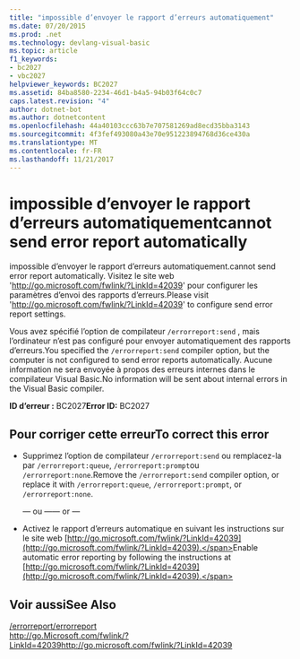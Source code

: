 ```yaml
---
title: "impossible d’envoyer le rapport d’erreurs automatiquement"
ms.date: 07/20/2015
ms.prod: .net
ms.technology: devlang-visual-basic
ms.topic: article
f1_keywords:
- bc2027
- vbc2027
helpviewer_keywords: BC2027
ms.assetid: 84ba8580-2234-46d1-b4a5-94b03f64c0c7
caps.latest.revision: "4"
author: dotnet-bot
ms.author: dotnetcontent
ms.openlocfilehash: 44a40103ccc63b7e707581269ad8ecd35bba3143
ms.sourcegitcommit: 4f3fef493080a43e70e951223894768d36ce430a
ms.translationtype: MT
ms.contentlocale: fr-FR
ms.lasthandoff: 11/21/2017
---
```

# <a name="cannot-send-error-report-automatically"></a><span data-ttu-id="5eade-102">impossible d’envoyer le rapport d’erreurs automatiquement</span><span class="sxs-lookup"><span data-stu-id="5eade-102">cannot send error report automatically</span></span>
<span data-ttu-id="5eade-103">impossible d’envoyer le rapport d’erreurs automatiquement.</span><span class="sxs-lookup"><span data-stu-id="5eade-103">cannot send error report automatically.</span></span> <span data-ttu-id="5eade-104">Visitez le site web 'http://go.microsoft.com/fwlink/?LinkId=42039' pour configurer les paramètres d’envoi des rapports d’erreurs.</span><span class="sxs-lookup"><span data-stu-id="5eade-104">Please visit 'http://go.microsoft.com/fwlink/?LinkId=42039' to configure send error report settings.</span></span>  
  
 <span data-ttu-id="5eade-105">Vous avez spécifié l’option de compilateur `/errorreport:send` , mais l’ordinateur n’est pas configuré pour envoyer automatiquement des rapports d’erreurs.</span><span class="sxs-lookup"><span data-stu-id="5eade-105">You specified the `/errorreport:send` compiler option, but the computer is not configured to send error reports automatically.</span></span> <span data-ttu-id="5eade-106">Aucune information ne sera envoyée à propos des erreurs internes dans le compilateur Visual Basic.</span><span class="sxs-lookup"><span data-stu-id="5eade-106">No information will be sent about internal errors in the Visual Basic compiler.</span></span>  
  
 <span data-ttu-id="5eade-107">**ID d’erreur :** BC2027</span><span class="sxs-lookup"><span data-stu-id="5eade-107">**Error ID:** BC2027</span></span>  
  
## <a name="to-correct-this-error"></a><span data-ttu-id="5eade-108">Pour corriger cette erreur</span><span class="sxs-lookup"><span data-stu-id="5eade-108">To correct this error</span></span>  
  
-   <span data-ttu-id="5eade-109">Supprimez l’option de compilateur `/errorreport:send` ou remplacez-la par `/errorreport:queue`, `/errorreport:prompt`ou `/errorreport:none`.</span><span class="sxs-lookup"><span data-stu-id="5eade-109">Remove the `/errorreport:send` compiler option, or replace it with `/errorreport:queue`, `/errorreport:prompt`, or `/errorreport:none`.</span></span>  
  
     <span data-ttu-id="5eade-110">— ou —</span><span class="sxs-lookup"><span data-stu-id="5eade-110">— or —</span></span>  
  
-   <span data-ttu-id="5eade-111">Activez le rapport d’erreurs automatique en suivant les instructions sur le site web [http://go.microsoft.com/fwlink/?LinkId=42039](http://go.microsoft.com/fwlink/?LinkId=42039).</span><span class="sxs-lookup"><span data-stu-id="5eade-111">Enable automatic error reporting by following the instructions at [http://go.microsoft.com/fwlink/?LinkId=42039](http://go.microsoft.com/fwlink/?LinkId=42039).</span></span>  
  
## <a name="see-also"></a><span data-ttu-id="5eade-112">Voir aussi</span><span class="sxs-lookup"><span data-stu-id="5eade-112">See Also</span></span>  
 [<span data-ttu-id="5eade-113">/errorreport</span><span class="sxs-lookup"><span data-stu-id="5eade-113">/errorreport</span></span>](../../visual-basic/reference/command-line-compiler/errorreport.md)  
 [<span data-ttu-id="5eade-114">http://go.Microsoft.com/fwlink/?LinkId=42039</span><span class="sxs-lookup"><span data-stu-id="5eade-114">http://go.microsoft.com/fwlink/?LinkId=42039</span></span>](http://go.microsoft.com/fwlink/?LinkId=42039)
